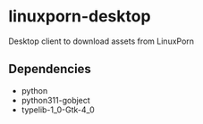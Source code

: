 # linuxporn-desktop

Desktop client to download assets from LinuxPorn

## Dependencies

- python
- python311-gobject
- typelib-1_0-Gtk-4_0
